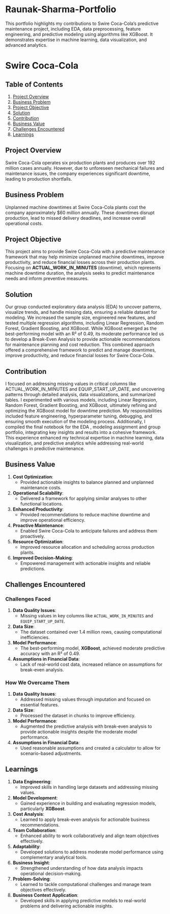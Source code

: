# Raunak-Sharma-Portfolio
This portfolio highlights my contributions to Swire Coca-Cola’s predictive maintenance project, including EDA, data preprocessing, feature engineering, and predictive modeling using algorithms like XGBoost. It demonstrates expertise in machine learning, data visualization, and advanced analytics.

# Swire Coca-Cola

## Table of Contents
1. [Project Overview](#project-overview)
2. [Business Problem](#business-problem)
3. [Project Objective](#project-objective)
4. [Solution](#solution)
5. [Contribution](#contribution)
6. [Business Value](#business-value)
7. [Challenges Encountered](#challenges-encountered)
8. [Learnings](#learnings)


## Project Overview
Swire Coca-Cola operates six production plants and produces over 192 million cases annually. However, due to unforeseen mechanical failures and maintenance issues, the company experiences significant downtime, leading to production shortfalls. 

## Business Problem
Unplanned machine downtimes at Swire Coca-Cola plants cost the company approximately $60 million annually. These downtimes disrupt production, lead to missed delivery deadlines, and increase overall operational costs.

## Project Objective
This project aims to provide Swire Coca-Cola with a predictive maintenance framework that may help minimize unplanned machine downtimes, improve productivity, and reduce financial losses across their production plants. Focusing on **ACTUAL_WORK_IN_MINUTES** (downtime), which represents machine downtime duration, the analysis seeks to predict maintenance needs and inform preventive measures.

## Solution
Our group conducted exploratory data analysis (EDA) to uncover patterns, visualize trends, and handle missing data, ensuring a reliable dataset for modeling. We increased the sample size, engineered new features, and tested multiple regression algorithms, including Linear Regression, Random Forest, Gradient Boosting, and XGBoost. While XGBoost emerged as the best-performing model with an R² of 0.49, its moderate performance led us to develop a Break-Even Analysis to provide actionable recommendations for maintenance planning and cost reduction. This combined approach offered a comprehensive framework to predict and manage downtimes, improve productivity, and reduce financial losses for Swire Coca-Cola.

## Contribution
I focused on addressing missing values in critical columns like ACTUAL_WORK_IN_MINUTES and EQUIP_START_UP_DATE, and uncovering patterns through detailed analysis, data visualizations, and summarized tables. I experimented with various models, including Linear Regression, Random Forest, Gradient Boosting, and XGBoost, ultimately refining and optimizing the XGBoost model for downtime prediction. My responsibilities included feature engineering, hyperparameter tuning, debugging, and ensuring smooth execution of the modeling process. Additionally, I compiled the final notebook for the EDA , modeling assignment and group portfolio, integrating key insights and results into a cohesive framework. This experience enhanced my technical expertise in machine learning, data visualization, and predictive analytics while addressing real-world challenges in predictive maintenance.

## Business Value
1. **Cost Optimization**:
   - Provided actionable insights to balance planned and unplanned maintenance costs.
2. **Operational Scalability**:
   - Delivered a framework for applying similar analyses to other functional locations.
3. **Enhanced Productivity**:
   - Provided recommendations to reduce machine downtime and improve operational efficiency.
4. **Proactive Maintenance**:
   - Enabled Swire Coca-Cola to anticipate failures and address them proactively.
5. **Resource Optimization**:
   - Improved resource allocation and scheduling across production plants.
6. **Improved Decision-Making**:
   - Empowered management with actionable insights and reliable predictions.

## Challenges Encountered

### Challenges Faced
1. **Data Quality Issues**:
   - Missing values in key columns like `ACTUAL_WORK_IN_MINUTES` and `EQUIP_START_UP_DATE`.
2. **Data Size**:
   - The dataset contained over 1.4 million rows, causing computational inefficiencies.
3. **Model Performance**:
   - The best-performing model, **XGBoost**, achieved moderate predictive accuracy with an R² of 0.49.
4. **Assumptions in Financial Data**:
   - Lack of real-world cost data, increased reliance on assumptions for break-even analysis.

### How We Overcame Them
1. **Data Quality Issues**:
   - Addressed missing values through imputation and focused on essential features.
2. **Data Size**:
   - Processed the dataset in chunks to improve efficiency.
3. **Model Performance**:
   - Augmented the predictive analysis with break-even analysis to provide actionable insights despite the moderate model performance.
4. **Assumptions in Financial Data**:
   - Used reasonable assumptions and created a calculator to allow for scenario-based adjustments.

## Learnings
1. **Data Engineering**:
   - Improved skills in handling large datasets and addressing missing values.
2. **Model Development**:
   - Gained experience in building and evaluating regression models, particularly **XGBoost**.
3. **Cost Analysis**:
   - Learned to apply break-even analysis for actionable business recommendations.
4. **Team Collaboration**:
   - Enhanced ability to work collaboratively and align team objectives effectively.
5. **Adaptability**:
   - Developed solutions to address moderate model performance using complementary analytical tools.
6. **Business Insight**:
   - Strengthened understanding of how data analysis impacts operational decision-making.
7. **Problem-Solving**:
   - Learned to tackle computational challenges and manage team objectives effectively.
8. **Business Context Application**:
   - Developed skills in applying predictive models to real-world problems and delivering actionable insights.

